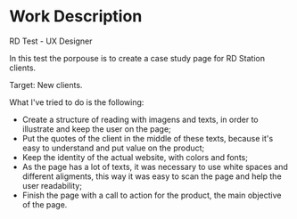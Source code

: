 # Work Description
RD Test - UX Designer

In this test the porpouse is to create a case study page for RD Station clients. 

Target: New clients.

What I've tried to do is the following:

* Create a structure of reading with imagens and texts, in order to illustrate and keep the user on the page;
* Put the quotes of the client in the middle of these texts, because it's easy to understand and put value on the product;
* Keep the identity of the actual website, with colors and fonts;
* As the page has a lot of texts, it was necessary to use white spaces and different aligments, this way it was easy to scan the page and help the user readability;  
* Finish the page with a call to action for the product, the main objective of the page.
